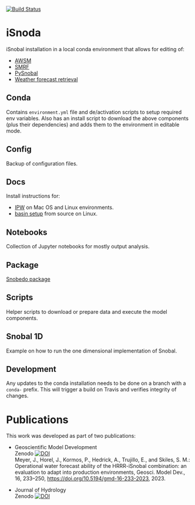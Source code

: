 
[![Build Status](https://travis-ci.com/UofU-Cryosphere/isnoda.svg?branch=master)](https://travis-ci.com/UofU-Cryosphere/isnoda)

# iSnoda
iSnobal installation in a local conda environment that allows for editing of:
* [AWSM](https://github.com/USDA-ARS-NWRC/awsm)
* [SMRF](https://github.com/USDA-ARS-NWRC/smrf)
* [PySnobal](https://github.com/USDA-ARS-NWRC/pysnobal)
* [Weather forecast retrieval](https://github.com/USDA-ARS-NWRC/weather_forecast_retrieval) 

## Conda
Contains `environment.yml` file and de/activation scripts to setup required
env variables. Also has an install script to download the above components
(plus their dependencies) and adds them to the environment in editable mode.

## Config

Backup of configuration files.

## Docs

Install instructions for:
* [IPW](https://github.com/USDA-ARS-NWRC/ipw) on Mac OS and Linux environments.  
* [basin setup](https://github.com/USDA-ARS-NWRC/basin_setup) from source on Linux.

## Notebooks

Collection of Jupyter notebooks for mostly output analysis.

## Package

[Snobedo package](package/README.md)

## Scripts

Helper scripts to download or prepare data and execute the model components.

## Snobal 1D

Example on how to run the one dimensional implementation of Snobal.

## Development

Any updates to the conda installation needs to be done on a branch with
a `conda-` prefix. This will trigger a build on Travis and verifies integrity
of changes.

# Publications
This work was developed as part of two publications:
* Geoscientific Model Development  
  Zenodo [![DOI](https://zenodo.org/badge/244989084.svg)](https://zenodo.org/badge/latestdoi/244989084)  
  Meyer, J., Horel, J., Kormos, P., Hedrick, A., Trujillo, E., and Skiles, S. M.: Operational water forecast ability of the HRRR-iSnobal combination: an evaluation to adapt into production environments, Geosci. Model Dev., 16, 233–250, https://doi.org/10.5194/gmd-16-233-2023, 2023.
  
* Journal of Hydrology  
  Zenodo [![DOI](https://zenodo.org/badge/DOI/10.5281/zenodo.11245701.svg)](https://doi.org/10.5281/zenodo.11245701)  
